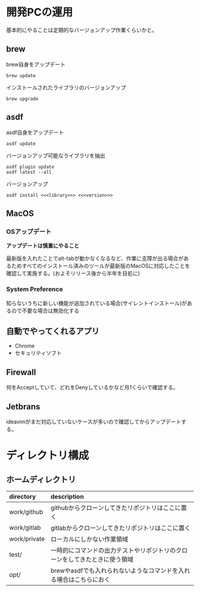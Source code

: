 # 開発PCの運用

基本的にやることは定期的なバージョンアップ作業くらいかと。

## brew

brew自身をアップデート

```
brew update
```

インストールされたライブラリのバージョンアップ

```
brew upgrade
```

## asdf

asdf自身をアップデート

```
asdf update
```

バージョンアップ可能なライブラリを抽出

```
asdf plugin update 
asdf latest --all
```

バージョンアップ

```
asdf install <<<library>>> <<<version>>>
```

## MacOS

### OSアップデート

**アップデートは慎重にやること**

最新版を入れたことでalt-tabが動かなくなるなど、作業に支障が出る場合があるためすべてのインストール済みのツールが最新版のMacOSに対応したことを確認して実施する。(およそリリース後から半年を目処に)

### System Preference

知らないうちに新しい機能が追加されている場合(サイレントインストール)があるので不要な場合は無効化する


## 自動でやってくれるアプリ
- Chrome
- セキュリティソフト

## Firewall

何をAcceptしていて、どれをDenyしているかなど月1くらいで確認する。

## Jetbrans

ideavimがまだ対応していないケースが多いので確認してからアップデートする。

# ディレクトリ構成

## ホームディレクトリ

| directory    | description                           |
|:-------------|:--------------------------------------|
| work/github  | githubからクローンしてきたリポジトリはここに置く           |
| work/gitlab  | gitlabからクローンしてきたリポジトリはここに置く           |
| work/private | ローカルにしかない作業領域                         |
| test/        | 一時的にコマンドの出力テストやリポジトリのクローンをしてきたときに使う領域 |
| opt/         | brewやasdfでも入れられないようなコマンドを入れる場合はこちらにおく |

